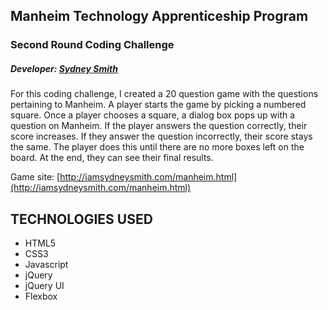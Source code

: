 ## Manheim Technology Apprenticeship Program
### Second Round Coding Challenge
##### Developer: [Sydney Smith](https://www.linkedin.com/in/iamsydneysmith)

For this coding challenge, I created a 20 question game with the questions pertaining to Manheim. A player starts the game by picking a numbered square. Once a player chooses a square, a dialog box pops up with a question on Manheim. If the player answers the question correctly, their score increases. If they answer the question incorrectly, their score stays the same. The player does this until there are no more boxes left on the board. At the end, they can see their final results.

Game site: [http://iamsydneysmith.com/manheim.html](http://iamsydneysmith.com/manheim.html)

## TECHNOLOGIES USED
- HTML5
- CSS3
- Javascript
- jQuery
- jQuery UI
- Flexbox